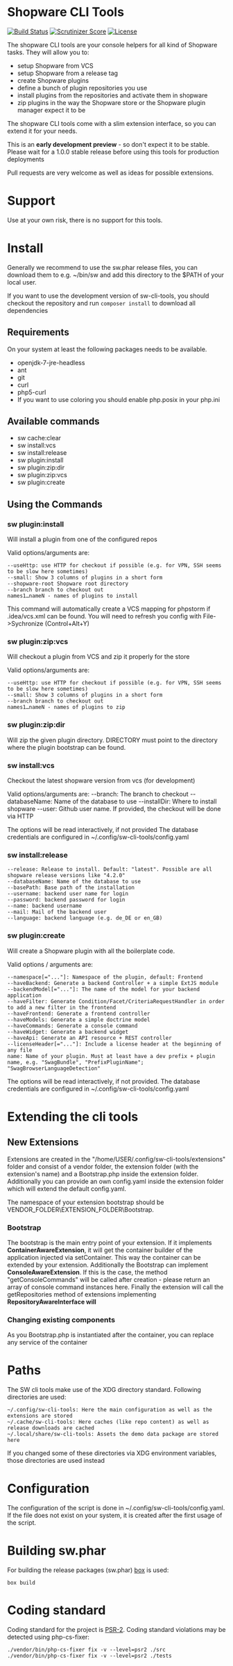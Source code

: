 # Shopware CLI Tools

[![Build Status](https://img.shields.io/travis/shopwareLabs/sw-cli-tools/master.svg?style=flat-square)](https://travis-ci.org/shopwareLabs/sw-cli-tools)
[![Scrutinizer Score](https://img.shields.io/scrutinizer/g/shopwareLabs/sw-cli-tools.svg?style=flat-square)](https://scrutinizer-ci.com/g/shopwareLabs/sw-cli-tools)
[![License](https://img.shields.io/badge/license-MIT-brightgreen.svg?style=flat-square)](LICENSE)

The shopware CLI tools are your console helpers for all kind of Shopware tasks. They will allow you to:

 * setup Shopware from VCS
 * setup Shopware from a release tag
 * create Shopware plugins
 * define a bunch of plugin repositories you use
 * install plugins from the repositories and activate them in shopware
 * zip plugins in the way the Shopware store or the Shopware plugin manager expect it to be

The shopware CLI tools come with a slim extension interface, so you can extend it for your needs.

This is an **early development preview** - so don't expect it to be stable. Please wait for a 1.0.0 stable release before using this tools for production deployments

 Pull requests are very welcome as well as ideas for possible extensions.

# Support

Use at your own risk, there is no support for this tools.

# Install

Generally we recommend to use the sw.phar release files, you can download them to e.g. ~/bin/sw and add this directory to the $PATH of your local user.

If you want to use the development version of sw-cli-tools, you should checkout the repository and run `composer install` to download all dependencies

## Requirements ###
On your system at least the following packages needs to be available.

 * openjdk-7-jre-headless
 * ant
 * git
 * curl
 * php5-curl
 * If you want to use coloring you should enable php.posix in your php.ini

## Available commands
* sw cache:clear
* sw install:vcs
* sw install:release
* sw plugin:install
* sw plugin:zip:dir
* sw plugin:zip:vcs
* sw plugin:create

## Using the Commands
### sw plugin:install
Will install a plugin from one of the configured repos

Valid options/arguments are:

    --useHttp: use HTTP for checkout if possible (e.g. for VPN, SSH seems to be slow here sometimes)
    --small: Show 3 columns of plugins in a short form
    --shopware-root Shopware root directory
    --branch branch to checkout out
    names1…nameN - names of plugins to install

This command will automatically create a VCS mapping for phpstorm if .idea/vcs.xml can be found. You will need
to refresh you config with File->Sychronize (Control+Alt+Y)

### sw plugin:zip:vcs
Will checkout a plugin from VCS and zip it properly for the store

Valid options/arguments are:

    --useHttp: use HTTP for checkout if possible (e.g. for VPN, SSH seems to be slow here sometimes)
    --small: Show 3 columns of plugins in a short form
    --branch branch to checkout out
    names1…nameN - names of plugins to zip

### sw plugin:zip:dir
Will zip the given plugin directory. DIRECTORY must point to the directory where the plugin bootstrap can be found.

### sw install:vcs
Checkout the latest shopware version from vcs (for development)

Valid options/arguments are:
    --branch: The branch to checkout
    --databaseName: Name of the database to use
    --installDir: Where to install shopware
    --user: Github user name. If provided, the checkout will be done via HTTP

The options will be read interactively, if not provided
The database credentials are configured in ~/.config/sw-cli-tools/config.yaml

### sw install:release
    --release: Release to install. Default: "latest". Possible are all shopware release versions like "4.2.0"
    --databaseName: Name of the database to use
    --basePath: Base path of the installation
    --username: backend user name for login
    --password: backend password for login
    --name: backend username
    --mail: Mail of the backend user
    --language: backend language (e.g. de_DE or en_GB)

### sw plugin:create
Will create a Shopware plugin with all the boilerplate code.

Valid options / arguments are:
```
--namespace[="..."]: Namespace of the plugin, default: Frontend
--haveBackend: Generate a backend Controller + a simple ExtJS module
--backendModel[="..."]: The name of the model for your backend application
--haveFilter: Generate Condition/Facet/CriteriaRequestHandler in order to add a new filter in the frontend
--haveFrontend: Generate a frontend controller
--haveModels: Generate a simple doctrine model
--haveCommands: Generate a console command
--haveWidget: Generate a backend widget
--haveApi: Generate an API resource + REST controller
--licenseHeader[="..."]: Include a license header at the beginning of any file
name: Name of your plugin. Must at least have a dev prefix + plugin name, e.g. "SwagBundle", "PrefixPluginName"; "SwagBrowserLanguageDetection"
```


The options will be read interactively, if not provided.
The database credentials are configured in ~/.config/sw-cli-tools/config.yaml

# Extending the cli tools

## New Extensions

Extensions are created in the "/home/USER/.config/sw-cli-tools/extensions" folder and consist of a vendor folder, the extension folder (with the extension's name) and a Bootstrap.php inside the extension folder. Additionally you can provide an own config.yaml inside the extension folder which will extend the default config.yaml.

The namespace of your extension bootstrap should be VENDOR_FOLDER\EXTENSION_FOLDER\Bootstrap.

### Bootstrap
The bootstrap is the main entry point of your extension. If it implements **ContainerAwareExtension**, it will get the container builder
 of the application injected via setContainer. This way the container can be extended by your extension.
Additionally the Bootstrap can implement **ConsoleAwareExtension**. If this is the case, the method "getConsoleCommands" will be
called after creation - please return an array of console command instances here.
Finally the extension will call the getRepositories method of extensions implementing **RepositoryAwareInterface will**

### Changing existing components

As you Bootstrap.php is instantiated after the container, you can replace any service of the container

# Paths
The SW cli tools make use of the XDG directory standard. Following directories are used:

    ~/.config/sw-cli-tools: Here the main configuration as well as the extensions are stored
    ~/.cache/sw-cli-tools: Here caches (like repo content) as well as release downloads are cached
    ~/.local/share/sw-cli-tools: Assets the demo data package are stored here

If you changed some of these directories via XDG environment variables, those directories are used instead

# Configuration
The configuration of the script is done in ~/.config/sw-cli-tools/config.yaml. If the file does not exist on your system, it is created after the first usage of the script.

# Building sw.phar
For building the release packages (sw.phar) [box](https://github.com/kherge/php-box) is used:

    box build

# Coding standard
Coding standard for the project is [PSR-2](https://github.com/php-fig/fig-standards/blob/master/accepted/PSR-2-coding-style-guide.md).
Coding standard violations may be detected using php-cs-fixer:

    ./vendor/bin/php-cs-fixer fix -v --level=psr2 ./src
    ./vendor/bin/php-cs-fixer fix -v --level=psr2 ./tests
